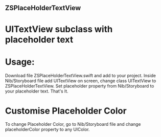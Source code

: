 ## ZSPlaceHolderTextView
# UITextView subclass with placeholder text

# Usage: 
Download file ZSPlaceHolderTextView.swift and add to your project. Inside Nib/Storyboard file add UITextView on screen, change class UITextView to ZSPlaceHolderTextView. Set placeholder property from Nib/Storyboard to your placeholder text. That's It.

# Customise Placeholder Color
To change Placeholder Color, go to Nib/Storyboard file and change placeholderColor property to any UIColor.

